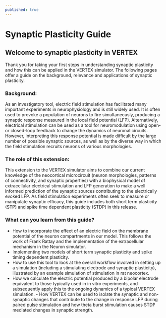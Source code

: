 ```yaml
---
published: true
---
```

# Synaptic Plasticity Guide

## Welcome to synaptic plasticity in VERTEX

Thank you for taking your first steps in understanding synaptic plasticity and how this can be applied in the VERTEX simulator. The following pages offer a guide on the background, relevance and applications of synaptic plasticity. 

### Background:

As an investigatory tool, electric field stimulation has facilitated many important experiments in neurophysiology and is still widely used. It is often used to provoke a population of neurons to fire simultaneously, producing a synaptic response measured in the local field potential (LFP). Alternatively, electrical stimulation can be used as a tool for neuromodulation using open- or closed-loop feedback to change the dynamics of neuronal circuits. However, interpreting this response potential is made difficult by the large number of possible synaptic sources, as well as by the diverse way in which the field stimulation recruits neurons of various morphologies. 

### The role of this extension:

This extension to the VERTEX simulator aims to combine our current knowledge of the neocortical microcircuit (neuron morphologies, patterns of connectivity, and synaptic properties) with a biophysical model of extracellular electrical stimulation and LFP generation to make a well informed prediction of the synaptic sources contributing to the electrically evoked LFP. As field stimulation experiments often seek to measure or manipulate synaptic efficacy, this guide includes both short term plasticity (STP) and spike time dependent plasticity (STDP) in this release. 

### What can you learn from this guide?

- How to incorporate the effect of an electric field on the membrane potential of the neuron compartments in our model. This follows the work of Frank Rattay and the implementation of the extracellular mechanism in the Neuron simulator. 
- Implementing two models of short term synaptic plasticity and spike timing dependent plasticity. 
- How to use this tool to look at the overall workflow involved in setting up a simulation (including a stimulating electrode and synaptic plasticity), illustrated by an example simulation of stimulation in rat neocortex. 
- How we calculate the electric potential produced by a bipolar electrode equivalent to those typically used in in vitro experiments, and subsequently apply this to the ongoing dynamics of a typical VERTEX simulation.  - How VERTEX can be used to isolate the synaptic and non-synaptic changes that contribute to the change in response LFP during paired pulse stimulation and how theta burst stimulation causes STDP mediated changes in synaptic strength.
